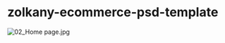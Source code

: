 # zolkany-ecommerce-psd-template
<img src="/athemeart/zolkany-ecommerce-psd-template/blob/main/02_Home%20page.jpg?raw=true" alt="02_Home page.jpg">